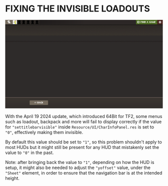 # FIXING THE INVISIBLE LOADOUTS

![Screenshot](https://raw.githubusercontent.com/Hypnootize/Huds-Update-Guide/master/Images/Loadouts_Invisible.png)

With the April 19 2024 update, which introduced 64Bit for TF2, some menus such as loadout, backpack and more will fail to display correctly if the value for `"settitlebarvisible"` inside `Resource/UI/CharInfoPanel.res` is set to `"0"`, effectively making them invisible.

By default this value should be set to `"1"`, so this problem shouldn't apply to most HUDs but it might still be present for any HUD that mistakenly set the value to `"0"` in the past.

Note: after bringing back the value to `"1"`, depending on how the HUD is setup, it might also be needed to adjust the `"yoffset"` value, under the `"Sheet"` element, in order to ensure that the navigation bar is at the intended height.
